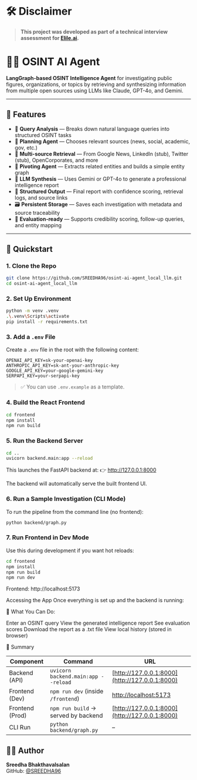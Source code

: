 # 🛠️ Disclaimer

> **This project was developed as part of a technical interview assessment for [Elile.ai](https://elile.ai).**  

# 🕵️‍♂️ OSINT AI Agent

**LangGraph-based OSINT Intelligence Agent** for investigating public figures, organizations, or topics by retrieving and synthesizing information from multiple open sources using LLMs like Claude, GPT-4o, and Gemini.

---

## 📌 Features

- 🔎 **Query Analysis** — Breaks down natural language queries into structured OSINT tasks  
- 🧭 **Planning Agent** — Chooses relevant sources (news, social, academic, gov, etc.)  
- 📡 **Multi-source Retrieval** — From Google News, LinkedIn (stub), Twitter (stub), OpenCorporates, and more  
- 🔄 **Pivoting Agent** — Extracts related entities and builds a simple entity graph  
- 🧠 **LLM Synthesis** — Uses Gemini or GPT-4o to generate a professional intelligence report  
- 🧾 **Structured Output** — Final report with confidence scoring, retrieval logs, and source links  
- 🗃️ **Persistent Storage** — Saves each investigation with metadata and source traceability  
- 🧪 **Evaluation-ready** — Supports credibility scoring, follow-up queries, and entity mapping  

---

## 🚀 Quickstart

### 1. Clone the Repo

```bash
git clone https://github.com/SREEDHA96/osint-ai-agent_local_llm.git
cd osint-ai-agent_local_llm
```

### 2. Set Up Environment

```bash
python -m venv .venv
.\.venv\Scripts\activate
pip install -r requirements.txt
```

### 3. Add a `.env` File

Create a `.env` file in the root with the following content:

```env
OPENAI_API_KEY=sk-your-openai-key
ANTHROPIC_API_KEY=sk-ant-your-anthropic-key
GOOGLE_API_KEY=your-google-gemini-key
SERPAPI_KEY=your-serpapi-key
```

> ✅ You can use `.env.example` as a template.

### 4. Build the React Frontend
```bash
cd frontend
npm install
npm run build
```
### 5. Run the Backend Server
```bash
cd ..
uvicorn backend.main:app --reload
```
This launches the FastAPI backend at:
👉 http://127.0.0.1:8000

The backend will automatically serve the built frontend UI.


### 6. Run a Sample Investigation (CLI Mode)
To run the pipeline from the command line (no frontend):
```bash
python backend/graph.py
```
### 7. Run Frontend in Dev Mode
Use this during development if you want hot reloads:
```bash
cd frontend
npm install
npm run build
npm run dev
```
Frontend: http://localhost:5173

Accessing the App
Once everything is set up and the backend is running:


🔹 What You Can Do:

Enter an OSINT query
View the generated intelligence report
See evaluation scores
Download the report as a .txt file
View local history (stored in browser)

📌 Summary

| Component       | Command                             | URL                                            |
| --------------- | ----------------------------------- | ---------------------------------------------- |
| Backend (API)   | `uvicorn backend.main:app --reload` | [http://127.0.0.1:8000](http://127.0.0.1:8000) |
| Frontend (Dev)  | `npm run dev` (inside `/frontend`)  | [http://localhost:5173](http://localhost:5173) |
| Frontend (Prod) | `npm run build` → served by backend | [http://127.0.0.1:8000](http://127.0.0.1:8000) |
| CLI Run         | `python backend/graph.py`           | –                                              |


## 👨‍💻 Author

**Sreedha Bhakthavalsalan**  
GitHub: [@SREEDHA96](https://github.com/SREEDHA96)

